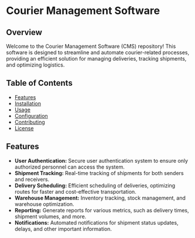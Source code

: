 # Courier Management Software

## Overview

Welcome to the Courier Management Software (CMS) repository! This software is designed to streamline and automate courier-related processes, providing an efficient solution for managing deliveries, tracking shipments, and optimizing logistics.

## Table of Contents

- [Features](#features)
- [Installation](#installation)
- [Usage](#usage)
- [Configuration](#configuration)
- [Contributing](#contributing)
- [License](#license)

## Features

- **User Authentication:** Secure user authentication system to ensure only authorized personnel can access the system.
- **Shipment Tracking:** Real-time tracking of shipments for both senders and receivers.
- **Delivery Scheduling:** Efficient scheduling of deliveries, optimizing routes for faster and cost-effective transportation.
- **Warehouse Management:** Inventory tracking, stock management, and warehouse optimization.
- **Reporting:** Generate reports for various metrics, such as delivery times, shipment volumes, and more.
- **Notifications:** Automated notifications for shipment status updates, delays, and other important information.
